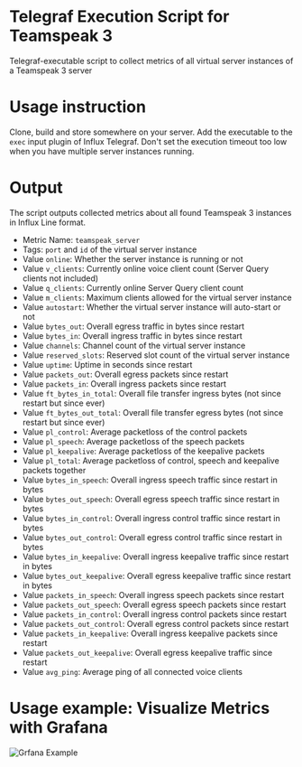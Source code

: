 # Telegraf Execution Script for Teamspeak 3
Telegraf-executable script to collect metrics of all virtual server instances of a Teamspeak 3 server

# Usage instruction
Clone, build and store somewhere on your server. Add the executable to the `exec` input plugin of Influx Telegraf. Don't set the execution timeout too low when you have multiple server instances running.

# Output
The script outputs collected metrics about all found Teamspeak 3 instances in Influx Line format.

- Metric Name: `teamspeak_server`
- Tags: `port` and `id` of the virtual server instance
- Value `online`: Whether the server instance is running or not
- Value `v_clients`: Currently online voice client count (Server Query clients not included)
- Value `q_clients`: Currently online Server Query client count
- Value `m_clients`: Maximum clients allowed for the virtual server instance
- Value `autostart`: Whether the virtual server instance will auto-start or not
- Value `bytes_out`: Overall egress traffic in bytes since restart
- Value `bytes_in`: Overall ingress traffic in bytes since restart
- Value `channels`: Channel count of the virtual server instance
- Value `reserved_slots`: Reserved slot count of the virtual server instance
- Value `uptime`: Uptime in seconds since restart
- Value `packets_out`: Overall egress packets since restart
- Value `packets_in`: Overall ingress packets since restart
- Value `ft_bytes_in_total`: Overall file transfer ingress bytes (not since restart but since ever)
- Value `ft_bytes_out_total`: Overall file transfer egress bytes (not since restart but since ever)
- Value `pl_control`: Average packetloss of the control packets
- Value `pl_speech`: Average packetloss of the speech packets
- Value `pl_keepalive`: Average packetloss of the keepalive packets
- Value `pl_total`: Average packetloss of control, speech and keepalive packets together
- Value `bytes_in_speech`: Overall ingress speech traffic since restart in bytes
- Value `bytes_out_speech`: Overall egress speech traffic since restart in bytes
- Value `bytes_in_control`: Overall ingress control traffic since restart in bytes
- Value `bytes_out_control`: Overall egress control traffic since restart in bytes
- Value `bytes_in_keepalive`: Overall ingress keepalive traffic since restart in bytes
- Value `bytes_out_keepalive`: Overall egress keepalive traffic since restart in bytes
- Value `packets_in_speech`: Overall ingress speech packets since restart
- Value `packets_out_speech`: Overall egress speech packets since restart
- Value `packets_in_control`: Overall ingress control packets since restart
- Value `packets_out_control`: Overall egress control packets since restart
- Value `packets_in_keepalive`: Overall ingress keepalive packets since restart
- Value `packets_out_keepalive`: Overall egress keepalive traffic since restart
- Value `avg_ping`: Average ping of all connected voice clients

# Usage example: Visualize Metrics with Grafana
![Grfana Example](https://i.gyazo.com/f6f5e28fbb8ea56c8cacedacc64bd6b8.png)

